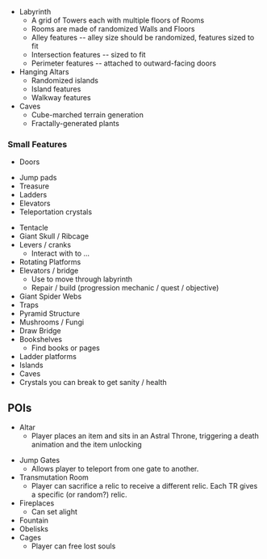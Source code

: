 * Labyrinth
	* A grid of Towers each with multiple floors of Rooms
	* Rooms are made of randomized Walls and Floors
	* Alley features -- alley size should be randomized, features sized to fit
	* Intersection features -- sized to fit
	* Perimeter features -- attached to outward-facing doors
* Hanging Altars
	* Randomized islands
	* Island features
	* Walkway features
* Caves
	* Cube-marched terrain generation
	* Fractally-generated plants

### Small Features

- Doors
* Jump pads
* Treasure
* Ladders
* Elevators
* Teleportation crystals
- Tentacle
- Giant Skull / Ribcage
- Levers / cranks
	- Interact with to ...
- Rotating Platforms
- Elevators / bridge
	- Use to move through labyrinth
	- Repair / build (progression mechanic / quest / objective)
- Giant Spider Webs
- Traps
- Pyramid Structure
- Mushrooms / Fungi
- Draw Bridge
- Bookshelves
	- Find books or pages
- Ladder platforms
- Islands
- Caves
- Crystals you can break to get sanity / health
## POIs
* Altar
	- Player places an item and sits in an Astral Throne, triggering a death animation and the item unlocking
- Jump Gates
	- Allows player to teleport from one gate to another.
- Transmutation Room
	- Player can sacrifice a relic to receive a different relic. Each TR gives a specific (or random?) relic.
-  Fireplaces
	- Can set alight
- Fountain
- Obelisks
- Cages
	- Player can free lost souls